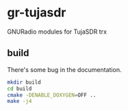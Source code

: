 # gr-tujasdr

GNURadio modules for TujaSDR trx

## build

There's some bug in the documentation.

```bash
mkdir build
cd build
cmake -DENABLE_DOXYGEN=OFF ..
make -j4
```
